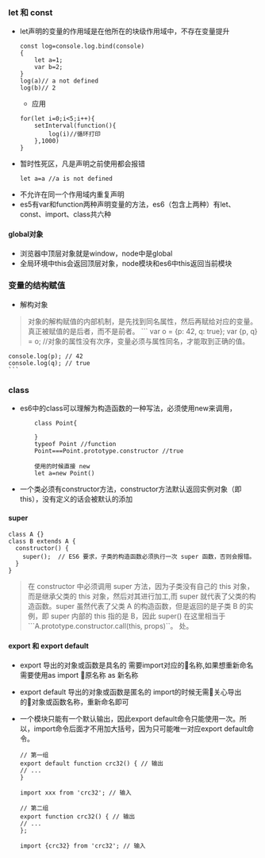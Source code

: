 ### let 和 const
+ let声明的变量的作用域是在他所在的块级作用域中，不存在变量提升
    ```
    const log=console.log.bind(console)
    {
        let a=1;
        var b=2;
    }
    log(a)// a not defined
    log(b)// 2
    ```
    + 应用
    ```
    for(let i=0;i<5;i++){
        setInterval(function(){
            log(i)//循环打印
        },1000)
    }
    ``` 
+ 暂时性死区，凡是声明之前使用都会报错
    ```
    let a=a //a is not defined
    ```
+ 不允许在同一个作用域内重复声明
+ es5有var和function两种声明变量的方法，es6（包含上两种）有let、const、import、class共六种
#### global对象
+ 浏览器中顶层对象就是window，node中是global
+ 全局环境中this会返回顶层对象，node模块和es6中this返回当前模块

### 变量的结构赋值
+ 解构对象
>对象的解构赋值的内部机制，是先找到同名属性，然后再赋给对应的变量。真正被赋值的是后者，而不是前者。
    ```
    var o = {p: 42, q: true};
    var {p, q} = o; //对象的属性没有次序，变量必须与属性同名，才能取到正确的值。


    console.log(p); // 42
    console.log(q); // true
    ```

### class
+ es6中的class可以理解为构造函数的一种写法，必须使用new来调用，
    ```
        class Point{

        }
        typeof Point //function
        Point===Point.prototype.constructor //true

        使用的时候直接 new
        let a=new Point()
    ```
+ 一个类必须有constructor方法，constructor方法默认返回实例对象（即this），没有定义的话会被默认的添加

#### super

```
class A {}
class B extends A {
  constructor() {
    super();  // ES6 要求，子类的构造函数必须执行一次 super 函数，否则会报错。
  }
}
```
> 在 constructor 中必须调用 super 方法，因为子类没有自己的 this 对象，而是继承父类的 this 对象，然后对其进行加工,而 super 就代表了父类的构造函数。super 虽然代表了父类 A 的构造函数，但是返回的是子类 B 的实例，即 super 内部的 this 指的是 B，因此 super() 在这里相当于 ```A.prototype.constructor.call(this, props)``。
处。


#### export 和 export default
 + export 导出的对象或函数是具名的 需要import对应的名称,如果想重新命名需要使用as import 原名称 as 新名称
 + export default 导出的对象或函数是匿名的 import的时候无需关心导出的对象或函数名称，重新命名即可

 + 一个模块只能有一个默认输出，因此export default命令只能使用一次。所以，import命令后面才不用加大括号，因为只可能唯一对应export default命令。

    ```
    // 第一组
    export default function crc32() { // 输出
    // ...
    }

    import xxx from 'crc32'; // 输入

    // 第二组
    export function crc32() { // 输出
    // ...
    };

    import {crc32} from 'crc32'; // 输入
    ```
